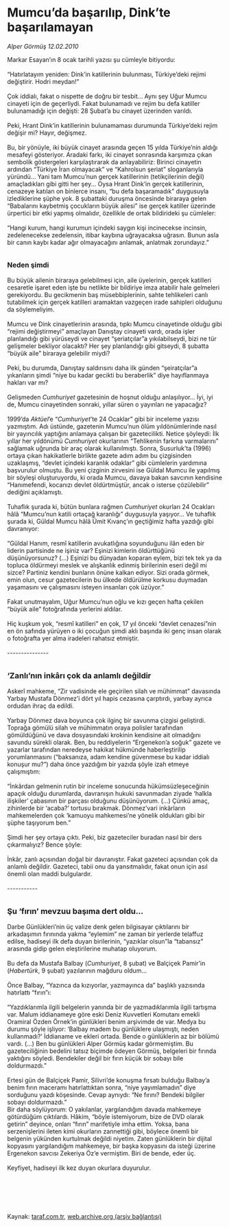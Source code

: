# Mumcu’da başarılıp, Dink’te başarılamayan

*Alper Görmüş 12.02.2010*

<div class="taraf_structure_2col_1zq">
<div class="margen_n">



 <p>Markar Esayan’ın 8 ocak tarihli yazısı şu cümleyle bitiyordu: <br/><br/>“Hatırlatayım yeniden: Dink’in katillerinin bulunması, Türkiye’deki rejimi değiştirir. Hodri meydan!” <br/><br/>Çok iddialı, fakat o nispette de doğru bir tesbit... Aynı şey Uğur Mumcu cinayeti için de geçerliydi. Fakat bulunamadı ve rejim bu defa katiller bulunamadığı için değişti: 28 Şubat’a bu cinayet üzerinden varıldı. <br/><br/>Peki, Hrant Dink’in katillerinin bulunamaması durumunda Türkiye’deki rejim değişir mi? Hayır, değişmez. <br/><br/>Bu, bir yönüyle, iki büyük cinayet arasında geçen 15 yılda Türkiye’nin aldığı mesafeyi gösteriyor. Aradaki farkı, iki cinayet sonrasında karşımıza çıkan sembolik göstergeleri karşılaştırarak da anlayabiliriz: Birinci cinayetin ardından “Türkiye İran olmayacak” ve “Kahrolsun şeriat” sloganlarıyla yüründü... Yani tam Mumcu’nun gerçek katillerinin (tetikçilerinin değil) amaçladıkları gibi gitti her şey... Oysa Hrant Dink’in gerçek katillerinin, cenazeye katılan on binlerce insanı, “bu defa başaramadık” duygusuyla izlediklerine şüphe yok. 8 şubattaki duruşma öncesinde biraraya gelen “Babalarını kaybetmiş çocukların büyük ailesi” ise gerçek katiller üzerinde ürpertici bir etki yapmış olmalıdır, özellikle de ortak bildirideki şu cümleler: <br/><br/>“Hangi kurum, hangi kurumun içindeki saygın kişi incinecekse incinsin, zedelenecekse zedelensin, itibar kaybına uğrayacaksa uğrasın. Bunun asla bir canın kaybı kadar ağır olmayacağını anlamak, anlatmak zorundayız.”<b> <br/><br/><br/><font size="3">Neden şimdi</font></b> <br/><br/>Bu büyük ailenin biraraya gelebilmesi için, aile üyelerinin, gerçek katilleri cesaretle işaret eden işte bu netlikte bir bildiriye imza atabilir hale gelmeleri gerekiyordu. Bu gecikmenin baş müsebbiplerinin, sahte tehlikeleri canlı tutabilmek için gerçek katilleri aramaktan vazgeçen irade sahipleri olduğunu da söylemeliyim. <br/><br/>Mumcu ve Dink cinayetlerinin arasında, tıpkı Mumcu cinayetinde olduğu gibi “rejimi değiştirmeyi” amaçlayan Danıştay cinayeti vardı, orada işler planlandığı gibi yürüseydi ve cinayet “şeriatçılar”a yıkılabilseydi, bizi ne tür gelişmeler bekliyor olacaktı? Her şey planlandığı gibi gitseydi, 8 şubatta “büyük aile” biraraya gelebilir miydi? <br/><br/>Peki, bu durumda, Danıştay saldırısını daha ilk günden “şeiratçılar”a yıkanların şimdi “niye bu kadar gecikti bu beraberlik” diye hayıflanmaya hakları var mı? <br/><br/>Gelişmeden <i>Cumhuriyet</i> gazetesinin de hoşnut olduğu anlaşılıyor... İyi, iyi de, Mumcu cinayetinden sonraki, yıllar süren o yayınları ne yapacağız? <br/><br/>1999’da <i>Aktüel</i>’e “<i>Cumhuriyet</i>’te 24 Ocaklar” gibi bir inceleme yazısı yazmıştım. Adı üstünde, gazetenin Mumcu’nun ölüm yıldönümlerinde nasıl bir yayıncılık yaptığını anlamaya çalışan bir gazetecilikti. Netice şöyleydi: İlk yıllar her yıldönümü <i>Cumhuriyet</i> okurlarının “Tehlikenin farkına varmalarını” sağlamak uğrunda bir araç olarak kullanılmıştı. Sonra, Susurluk’ta (1996) ortaya çıkan hakikatlerle birlikte gazete adım adım bu çizgisinden uzaklaşmış, “devlet içindeki karanlık odaklar” gibi cümlelerin yardımına başvurulur olmuştu. Bu yeni çizginin zirvesini ise Güldal Mumcu ile yapılmış bir söyleşi oluşturuyordu, ki orada Mumcu, davaya bakan savcının kendisine “Hanımefendi, kocanızı devlet öldürtmüştür, ancak o isterse çözülebilir” dediğini açıklamıştı. <br/><br/>Tuhaflık şurada ki, bütün bunlara rağmen <i>Cumhuriyet </i>okurları 24 Ocakları hâlâ “Mumcu’nun katili ortaçağ karanlığı” duygusuyla yaşıyor... Ve tuhaflık şurada ki, Güldal Mumcu hâlâ Ümit Kıvanç’ın geçtiğimiz hafta yazdığı gibi davranıyor: <br/><br/>“Güldal Hanım, resmî katillerin avukatlığına soyunduğunu ilân eden bir liderin partisinde ne işiniz var? Eşinizi kimlerin öldürttüğünü düşünüyorsunuz? (...) Eşinizi bu dünyadan koparan eylem, bizi tek tek ya da topluca öldürmeyi meslek ve alışkanlık edinmiş birilerinin eseri değil mi sizce? Partiniz kendini bunların önüne kalkan ediyor. Sizi orada görmek, emin olun, cesur gazetecilerin bu ülkede öldürülme korkusu duymadan yaşamasını ve çalışmasını isteyen insanları çok üzüyor.” <br/><br/>Fakat unutmayalım, Uğur Mumcu’nun oğlu ve kızı geçen hafta çekilen “büyük aile” fotoğrafında yerlerini aldılar. <br/><br/>Hiç kuşkum yok, “resmî katilleri” en çok, 17 yıl önceki “devlet cenazesi”nin en ön safında yürüyen o iki çocuğun şimdi aklı başında iki genç insan olarak o fotoğrafta yer alma iradeleri rahatsız etmiştir. <br/><br/>--------------- <br/><br/><br/><font size="4"><strong>‘Zanlı’nın inkârı çok da anlamlı değildir</strong></font> <br/><br/>Askerî mahkeme, “Zir vadisinde ele geçirilen silah ve mühimmat” davasında Yarbay Mustafa Dönmez’i dört yıl hapis cezasına çarptırdı, yarbay ayrıca ordudan ihraç da edildi. <br/><br/>Yarbay Dönmez dava boyunca çok ilginç bir savunma çizgisi geliştirdi. Toprağa gömülü silah ve mühimmatın oraya polisler tarafından gömüldüğünü ve dava dosyasındaki krokinin kendisine ait olmadığını savundu sürekli olarak. Ben, bu reddiyelerin “Ergenekon’a soğuk” gazete ve yazarlar tarafından neredeyse hakikat hükmünde haberleştirilip yorumlanmasını (“baksanıza, adam kendine güvenmese bu kadar iddialı konuşur mu?”) daha önce yazdığım bir yazıda şöyle izah etmeye çalışmıştım: <br/><br/>“İnkârdan gelmenin rutin bir inceleme sonucunda hükümsüzleşeceğinin apaçık olduğu durumlarda, davranışın hukuki savunmadan ziyade ‘halkla ilişkiler’ çabasının bir parçası olduğunu düşünüyorum. (...) Çünkü amaç, zihinlerde bir ‘acaba?’ tortusu bırakmak. Dönmez’vari inkârların mahkemelerden çok ‘kamuoyu mahkemesi’ne yönelik oldukları gibi bir şüphe taşıyorum ben.” <br/><br/>Şimdi her şey ortaya çıktı. Peki, biz gazeteciler buradan nasıl bir ders çıkarmalıyız? Bence şöyle: <br/><br/>İnkâr, zanlı açısından doğal bir davranıştır. Fakat gazeteci açısından çok da anlamlı değildir. Gazeteci, tabii onu da yansıtmalıdır, fakat onun için asıl önemli olan maddi bulgulardır. <br/><br/>----------- <br/><br/><br/><font size="4"><strong>Şu ‘fırın’ mevzuu başıma dert oldu...</strong></font> <br/><br/>Darbe Günlükleri’nin üç valize denk gelen bilgisayar çıktılarını bir arkadaşımın fırınında yakma “eylemim” ne zaman bir yerlerde telaffuz edilse, hadiseyi ilk defa duyan birilerinin, “yazıklar olsun”la “tabansız” arasında gidip gelen eleştirilerine muhatap oluyorum. <br/><br/>Bu defa da Mustafa Balbay (<i>Cumhuriyet</i>, 8 şubat) ve Balçiçek Pamir’in (<i>Habertürk</i>, 9 şubat) yazılarının mağduru oldum... <br/><br/>Önce Balbay, “Yazınca da kızıyorlar, yazmayınca da” başlıklı yazısında hatırlattı “fırın”ı: <br/><br/>“Yazdıklarımla ilgili belgelerin yanında bir de yazmadıklarımla ilgili tartışma var. Malum iddianameye göre eski Deniz Kuvvetleri Komutanı emekli Oramiral Özden Örnek’in günlükleri benim arşivimde de var. Medya bu durumu şöyle işliyor: ‘Balbay madem bu günlüklere ulaşmıştı, neden kullanmadı?’ İddianame ve ekleri ortada. Bende o günlüklerin az bir bölümü vardı. (...) Ben bu günlükleri Alper Görmüş kadar görmemiştim. Bu gazeteciliğinin bedelini tatsız biçimde ödeyen Görmüş, belgeleri bir fırında yaktığını söyledi. Bendekiler değil bir fırın küçük bir sobayı bile doldurmazdı.” <br/><br/>Ertesi gün de Balçiçek Pamir, Silivri’de konuşma fırsatı bulduğu Balbay’a benim fırın maceramı hatırlattıktan sonra, “niye yayımlamadın” diye sorduğunu yazdı köşesinde. Cevap aynıydı: “Ne fırını? Bendeki bilgiler sobayı doldurmazdı.” <br/>Bir daha söylüyorum: O yakılanlar, yargılandığım davada mahkemeye götürdüğüm çıktılardı. Hâkim, “böyle istemiyorum, bize de DVD olarak getirin” deyince, onları “fırın” marifetiyle imha ettim. Yoksa, bana serzenişlerini ileten kimi okurların zannettiği gibi, böylece önemli bir belgenin yükünden kurtulmak değildi niyetim. Zaten günlüklerin bir dijital kopyasını yargılandığım mahkemeye, bir başka kopyasını da isteği üzerine Ergenekon savcısı Zekeriya Öz’e vermiştim. Biri de bende, eder üç. <br/><br/>Keyfiyet, hadiseyi ilk kez duyan okurlara duyurulur.</p>
<br/>
<br/>
<br/>



<br/>


<div id="taraf_not">
</div>

</div>


</div>

Kaynak: [taraf.com.tr](http://taraf.com.tr:80/makale/9988.htm), [web.archive.org (arşiv bağlantısı)](http://web.archive.org/web/20100224085220/http://taraf.com.tr:80/makale/9988.htm)
